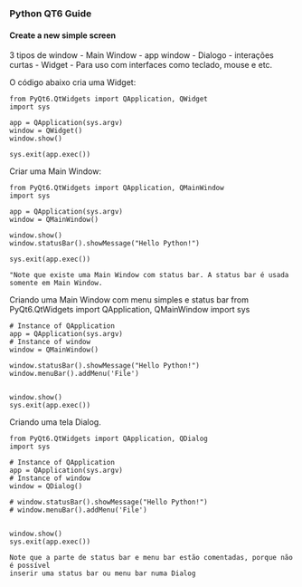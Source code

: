 ### Python QT6 Guide

#### Create a new simple screen

3 tipos de window - Main Window - app window - Dialogo - interações curtas - Widget - Para uso com interfaces como teclado, mouse e etc.

O código abaixo cria uma Widget:

    from PyQt6.QtWidgets import QApplication, QWidget
    import sys

    app = QApplication(sys.argv)
    window = QWidget()
    window.show()

    sys.exit(app.exec())

Criar uma Main Window:

    from PyQt6.QtWidgets import QApplication, QMainWindow
    import sys

    app = QApplication(sys.argv)
    window = QMainWindow()

    window.show()
    window.statusBar().showMessage("Hello Python!")

    sys.exit(app.exec())

    "Note que existe uma Main Window com status bar. A status bar é usada somente em Main Window.

Criando uma Main Window com menu simples e status bar
from PyQt6.QtWidgets import QApplication, QMainWindow
import sys

    # Instance of QApplication
    app = QApplication(sys.argv)
    # Instance of window
    window = QMainWindow()

    window.statusBar().showMessage("Hello Python!")
    window.menuBar().addMenu('File')


    window.show()
    sys.exit(app.exec())

Criando uma tela Dialog.

    from PyQt6.QtWidgets import QApplication, QDialog
    import sys

    # Instance of QApplication
    app = QApplication(sys.argv)
    # Instance of window
    window = QDialog()

    # window.statusBar().showMessage("Hello Python!")
    # window.menuBar().addMenu('File')


    window.show()
    sys.exit(app.exec())

    Note que a parte de status bar e menu bar estão comentadas, porque não é possível
    inserir uma status bar ou menu bar numa Dialog

    